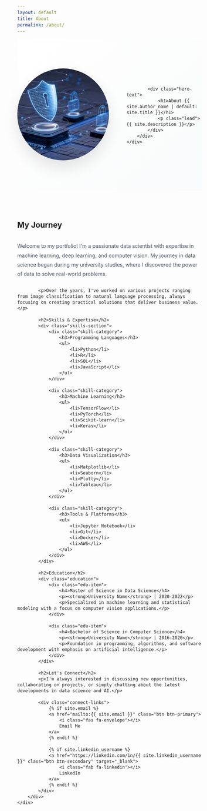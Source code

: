 ```yaml
---
layout: default
title: About
permalink: /about/
---
```


<section class="about-hero">
    <div class="container">
        <div class="hero-content">
            <div class="hero-image">
                <img src="/assets/images/profile.jpg" alt="{{ site.title }}" class="profile-photo">
            </div>
            
            <div class="hero-text">
                <h1>About {{ site.author_name | default: site.title }}</h1>
                <p class="lead">{{ site.description }}</p>
            </div>
        </div>
    </div>
</section>

<section class="about-content">
    <div class="container">
        <div class="content-wrapper">
            <h2>My Journey</h2>
            <p>Welcome to my portfolio! I'm a passionate data scientist with expertise in machine learning, deep learning, and computer vision. My journey in data science began during my university studies, where I discovered the power of data to solve real-world problems.</p>
            
            <p>Over the years, I've worked on various projects ranging from image classification to natural language processing, always focusing on creating practical solutions that deliver business value.</p>
            
            <h2>Skills & Expertise</h2>
            <div class="skills-section">
                <div class="skill-category">
                    <h3>Programming Languages</h3>
                    <ul>
                        <li>Python</li>
                        <li>R</li>
                        <li>SQL</li>
                        <li>JavaScript</li>
                    </ul>
                </div>
                
                <div class="skill-category">
                    <h3>Machine Learning</h3>
                    <ul>
                        <li>TensorFlow</li>
                        <li>PyTorch</li>
                        <li>Scikit-learn</li>
                        <li>Keras</li>
                    </ul>
                </div>
                
                <div class="skill-category">
                    <h3>Data Visualization</h3>
                    <ul>
                        <li>Matplotlib</li>
                        <li>Seaborn</li>
                        <li>Plotly</li>
                        <li>Tableau</li>
                    </ul>
                </div>
                
                <div class="skill-category">
                    <h3>Tools & Platforms</h3>
                    <ul>
                        <li>Jupyter Notebook</li>
                        <li>Git</li>
                        <li>Docker</li>
                        <li>AWS</li>
                    </ul>
                </div>
            </div>
            
            <h2>Education</h2>
            <div class="education">
                <div class="edu-item">
                    <h4>Master of Science in Data Science</h4>
                    <p><strong>University Name</strong> | 2020-2022</p>
                    <p>Specialized in machine learning and statistical modeling with a focus on computer vision applications.</p>
                </div>
                
                <div class="edu-item">
                    <h4>Bachelor of Science in Computer Science</h4>
                    <p><strong>University Name</strong> | 2016-2020</p>
                    <p>Foundation in programming, algorithms, and software development with emphasis on artificial intelligence.</p>
                </div>
            </div>
            
            <h2>Let's Connect</h2>
            <p>I'm always interested in discussing new opportunities, collaborating on projects, or simply chatting about the latest developments in data science and AI.</p>
            
            <div class="connect-links">
                {% if site.email %}
                <a href="mailto:{{ site.email }}" class="btn btn-primary">
                    <i class="fas fa-envelope"></i>
                    Email Me
                </a>
                {% endif %}
                
                {% if site.linkedin_username %}
                <a href="https://linkedin.com/in/{{ site.linkedin_username }}" class="btn btn-secondary" target="_blank">
                    <i class="fab fa-linkedin"></i>
                    LinkedIn
                </a>
                {% endif %}
            </div>
        </div>
    </div>
</section>

<style>
.about-hero {
    padding: 5rem 0;
    background: linear-gradient(135deg, var(--bg-primary, #fff) 0%, var(--bg-secondary, #f9fafb) 100%);
    
    .hero-content {
        display: grid;
        gap: 3rem;
        align-items: center;
        text-align: center;
        
        @media (min-width: 768px) {
            grid-template-columns: 250px 1fr;
            text-align: left;
        }
    }
    
    .profile-photo {
        width: 200px;
        height: 200px;
        border-radius: 50%;
        object-fit: cover;
        border: 4px solid var(--primary-color);
        box-shadow: 0 20px 40px rgba(0,0,0,0.1);
        
        @media (min-width: 768px) {
            width: 250px;
            height: 250px;
        }
    }
    
    h1 {
        margin-bottom: 1.5rem;
        font-size: 2.5rem;
    }
    
    .lead {
        font-size: 1.25rem;
        color: var(--text-secondary, #6b7280);
        line-height: 1.6;
    }
}

.about-content {
    padding: 5rem 0;
    
    .content-wrapper {
        max-width: 800px;
        margin: 0 auto;
        
        h2 {
            margin-top: 3rem;
            margin-bottom: 1.5rem;
            padding-bottom: 0.5rem;
            border-bottom: 2px solid var(--primary-color);
            
            &:first-child {
                margin-top: 0;
            }
        }
        
        p {
            margin-bottom: 1.5rem;
            line-height: 1.8;
            color: var(--text-secondary, #4b5563);
        }
    }
}

.skills-section {
    display: grid;
    gap: 2rem;
    margin: 2rem 0;
    
    @media (min-width: 768px) {
        grid-template-columns: repeat(2, 1fr);
    }
    
    .skill-category {
        h3 {
            color: var(--primary-color);
            margin-bottom: 1rem;
            font-size: 1.25rem;
        }
        
        ul {
            list-style: none;
            padding: 0;
            
            li {
                padding: 0.5rem 0;
                border-bottom: 1px solid var(--border-color, #e5e7eb);
                color: var(--text-secondary, #4b5563);
                
                &:last-child {
                    border-bottom: none;
                }
            }
        }
    }
}

.education {
    .edu-item {
        margin-bottom: 2rem;
        padding: 1.5rem;
        background: var(--bg-secondary, #f9fafb);
        border-radius: 0.75rem;
        border-left: 4px solid var(--primary-color);
        
        h4 {
            margin-bottom: 0.5rem;
            color: var(--text-primary, #111827);
        }
        
        p {
            margin-bottom: 0.5rem;
            
            &:last-child {
                margin-bottom: 0;
            }
            
            strong {
                color: var(--primary-color);
            }
        }
    }
}

.connect-links {
    display: flex;
    gap: 1rem;
    margin-top: 2rem;
    flex-wrap: wrap;
}
</style>
